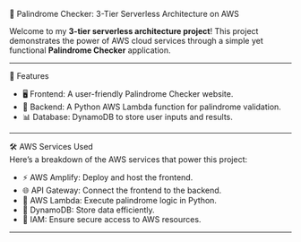 🚀 Palindrome Checker: 3-Tier Serverless Architecture on AWS  

Welcome to my **3-tier serverless architecture project**! This project demonstrates the power of AWS cloud services through a simple yet functional **Palindrome Checker** application.  

---

 🌟 Features  
- 🖥️ Frontend: A user-friendly Palindrome Checker website.  
- 🧠 Backend: A Python AWS Lambda function for palindrome validation.  
- 📊 Database: DynamoDB to store user inputs and results.  

---

 🛠️ AWS Services Used  
Here’s a breakdown of the AWS services that power this project:  
- ⚡ AWS Amplify: Deploy and host the frontend.  
- 🌐 API Gateway: Connect the frontend to the backend.  
- 🐍 AWS Lambda: Execute palindrome logic in Python.  
- 📂 DynamoDB: Store data efficiently.  
- 🔐 IAM: Ensure secure access to AWS resources.  

---